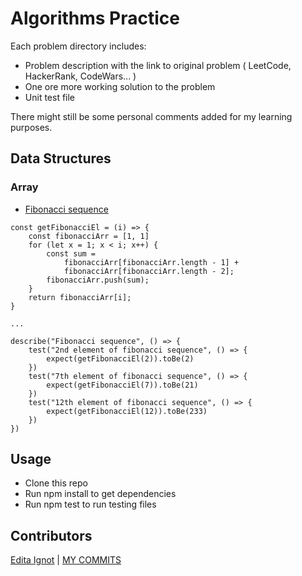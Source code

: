 # Algorithms Practice

Each problem directory includes:
-   Problem description with the link to original problem ( LeetCode, HackerRank, CodeWars... )
-   One ore more working solution to the problem
-   Unit test file

There might still be some personal comments added for my learning purposes. 

## Data Structures

### Array

-   [Fibonacci sequence](https://github.com/edignot/algorithms/tree/master/src/fibonacci-sequence)

```
const getFibonacciEl = (i) => {
    const fibonacciArr = [1, 1]
    for (let x = 1; x < i; x++) {
        const sum =
            fibonacciArr[fibonacciArr.length - 1] +
            fibonacciArr[fibonacciArr.length - 2];
        fibonacciArr.push(sum);
    }
    return fibonacciArr[i];
}

...

describe("Fibonacci sequence", () => {
    test("2nd element of fibonacci sequence", () => {
        expect(getFibonacciEl(2)).toBe(2)
    })
    test("7th element of fibonacci sequence", () => {
        expect(getFibonacciEl(7)).toBe(21)
    })
    test("12th element of fibonacci sequence", () => {
        expect(getFibonacciEl(12)).toBe(233)
    })
})
```

## Usage
-   Clone this repo
-   Run npm install to get dependencies
-   Run npm test to run testing files

## Contributors
[Edita Ignot](https://github.com/edignot) | [MY COMMITS](https://github.com/edignot/algorithms/commits/master?author=edignot&branch=master)
